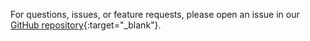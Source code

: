 For questions, issues, or feature requests, please open an issue in our [GitHub repository](https://github.com/awslabs/agents-for-amazon-bedrock-blueprints/issues){:target="_blank"}.